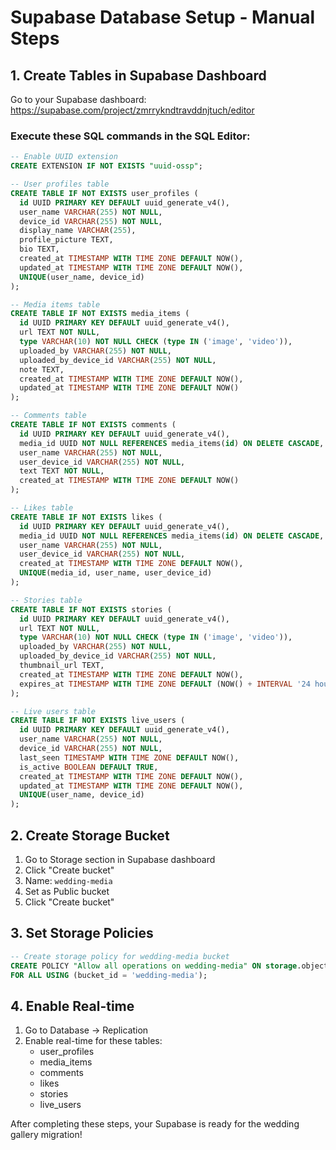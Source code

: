 # Supabase Database Setup - Manual Steps

## 1. Create Tables in Supabase Dashboard

Go to your Supabase dashboard: https://supabase.com/project/zmrrykndtravddnjtuch/editor

### Execute these SQL commands in the SQL Editor:

```sql
-- Enable UUID extension
CREATE EXTENSION IF NOT EXISTS "uuid-ossp";

-- User profiles table
CREATE TABLE IF NOT EXISTS user_profiles (
  id UUID PRIMARY KEY DEFAULT uuid_generate_v4(),
  user_name VARCHAR(255) NOT NULL,
  device_id VARCHAR(255) NOT NULL,
  display_name VARCHAR(255),
  profile_picture TEXT,
  bio TEXT,
  created_at TIMESTAMP WITH TIME ZONE DEFAULT NOW(),
  updated_at TIMESTAMP WITH TIME ZONE DEFAULT NOW(),
  UNIQUE(user_name, device_id)
);

-- Media items table
CREATE TABLE IF NOT EXISTS media_items (
  id UUID PRIMARY KEY DEFAULT uuid_generate_v4(),
  url TEXT NOT NULL,
  type VARCHAR(10) NOT NULL CHECK (type IN ('image', 'video')),
  uploaded_by VARCHAR(255) NOT NULL,
  uploaded_by_device_id VARCHAR(255) NOT NULL,
  note TEXT,
  created_at TIMESTAMP WITH TIME ZONE DEFAULT NOW(),
  updated_at TIMESTAMP WITH TIME ZONE DEFAULT NOW()
);

-- Comments table
CREATE TABLE IF NOT EXISTS comments (
  id UUID PRIMARY KEY DEFAULT uuid_generate_v4(),
  media_id UUID NOT NULL REFERENCES media_items(id) ON DELETE CASCADE,
  user_name VARCHAR(255) NOT NULL,
  user_device_id VARCHAR(255) NOT NULL,
  text TEXT NOT NULL,
  created_at TIMESTAMP WITH TIME ZONE DEFAULT NOW()
);

-- Likes table
CREATE TABLE IF NOT EXISTS likes (
  id UUID PRIMARY KEY DEFAULT uuid_generate_v4(),
  media_id UUID NOT NULL REFERENCES media_items(id) ON DELETE CASCADE,
  user_name VARCHAR(255) NOT NULL,
  user_device_id VARCHAR(255) NOT NULL,
  created_at TIMESTAMP WITH TIME ZONE DEFAULT NOW(),
  UNIQUE(media_id, user_name, user_device_id)
);

-- Stories table
CREATE TABLE IF NOT EXISTS stories (
  id UUID PRIMARY KEY DEFAULT uuid_generate_v4(),
  url TEXT NOT NULL,
  type VARCHAR(10) NOT NULL CHECK (type IN ('image', 'video')),
  uploaded_by VARCHAR(255) NOT NULL,
  uploaded_by_device_id VARCHAR(255) NOT NULL,
  thumbnail_url TEXT,
  created_at TIMESTAMP WITH TIME ZONE DEFAULT NOW(),
  expires_at TIMESTAMP WITH TIME ZONE DEFAULT (NOW() + INTERVAL '24 hours')
);

-- Live users table
CREATE TABLE IF NOT EXISTS live_users (
  id UUID PRIMARY KEY DEFAULT uuid_generate_v4(),
  user_name VARCHAR(255) NOT NULL,
  device_id VARCHAR(255) NOT NULL,
  last_seen TIMESTAMP WITH TIME ZONE DEFAULT NOW(),
  is_active BOOLEAN DEFAULT TRUE,
  created_at TIMESTAMP WITH TIME ZONE DEFAULT NOW(),
  updated_at TIMESTAMP WITH TIME ZONE DEFAULT NOW(),
  UNIQUE(user_name, device_id)
);
```

## 2. Create Storage Bucket

1. Go to Storage section in Supabase dashboard
2. Click "Create bucket"
3. Name: `wedding-media`
4. Set as Public bucket
5. Click "Create bucket"

## 3. Set Storage Policies

```sql
-- Create storage policy for wedding-media bucket
CREATE POLICY "Allow all operations on wedding-media" ON storage.objects
FOR ALL USING (bucket_id = 'wedding-media');
```

## 4. Enable Real-time

1. Go to Database → Replication
2. Enable real-time for these tables:
   - user_profiles
   - media_items
   - comments
   - likes
   - stories
   - live_users

After completing these steps, your Supabase is ready for the wedding gallery migration!